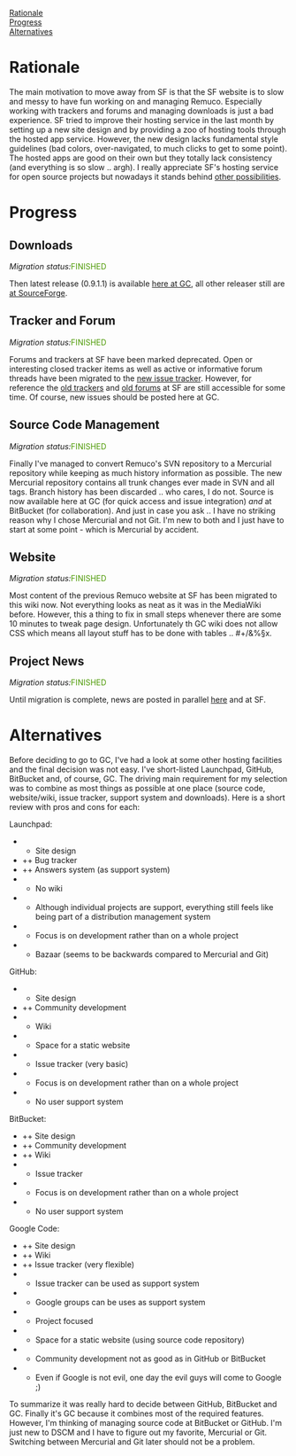 [Rationale](#Rationale.md)<br />
[Progress](#Progress.md)<br />
[Alternatives](#Alternatives.md)<br />

# Rationale #

The main motivation to move away from SF is that the SF website is to slow and messy to have fun working on and managing Remuco. Especially working with trackers and forums and managing downloads is just a bad experience. SF tried to improve their hosting service in the last month by setting up a new site design and by providing a zoo of hosting tools through the hosted app service. However, the new design lacks fundamental style guidelines (bad colors, over-navigated, to much clicks to get to some point). The hosted apps are good on their own but they totally lack consistency (and everything is so slow .. argh). I really appreciate SF's hosting service for open source projects but nowadays it stands behind [other possibilities](Migration#Alternatives.md).

# Progress #

## Downloads ##

_Migration status:_<font color='#4e9a06'>FINISHED</font>

Then latest release (0.9.1.1) is available [here at GC](http://code.google.com/p/remuco/downloads/list), all other releaser still are [at SourceForge](http://sourceforge.net/projects/remuco/files).

## Tracker and Forum ##

_Migration status:_<font color='#4e9a06'>FINISHED</font>

Forums and trackers at SF have been marked deprecated. Open or interesting closed tracker items as well as active or informative forum threads have been migrated to the [new issue tracker](Issues.md). However, for reference the [old trackers](https://sourceforge.net/tracker/?group_id=166515) and [old forums](https://sourceforge.net/forum/?group_id=166515) at SF are still accessible for some time.
Of course, new issues should be posted here at GC.

## Source Code Management ##

_Migration status:_<font color='#4e9a06'>FINISHED</font>

Finally I've managed to convert Remuco's SVN repository to a Mercurial repository while keeping as much history information as possible. The new Mercurial repository contains all trunk changes ever made in SVN and all tags. Branch history has been discarded .. who cares, I do not. Source is now available here at GC (for quick access and issue integration) _and_ at BitBucket (for collaboration). And just in case you ask .. I have no striking reason why I chose Mercurial and not Git. I'm new to both and I just have to start at some point - which is Mercurial by accident.

## Website ##

_Migration status:_<font color='#4e9a06'>FINISHED</font>

Most content of the previous Remuco website at SF has been migrated to this wiki now. Not everything looks as neat as it was in the MediaWiki before. However, this a thing to fix in small steps whenever there are some 10 minutes to tweak page design. Unfortunately th GC wiki does not allow CSS which means all layout stuff has to be done with tables .. #+/&%§x.

## Project News ##

_Migration status:_<font color='#4e9a06'>FINISHED</font>

Until migration is complete, news are posted in parallel [here](News.md) and at SF.

# Alternatives #

Before deciding to go to GC, I've had a look at some other hosting facilities and the final decision was not easy. I've short-listed Launchpad, GitHub, BitBucket and, of course, GC. The driving main requirement for my selection was to combine as most things as possible at one place (source code, website/wiki, issue tracker, support system and downloads). Here is a short review with pros and cons for each:

Launchpad:
  * + Site design
  * ++ Bug tracker
  * ++ Answers system (as support system)
  * -  No wiki
  * -  Although individual projects are support, everything still feels like being part of a distribution management system
  * -  Focus is on development rather than on a whole project
  * -  Bazaar (seems to be backwards compared to Mercurial and Git)

GitHub:
  * +  Site design
  * ++ Community development
  * +  Wiki
  * +  Space for a static website
  * -  Issue tracker (very basic)
  * -  Focus is on development rather than on a whole project
  * -  No user support system

BitBucket:
  * ++ Site design
  * ++  Community development
  * ++ Wiki
  * +  Issue tracker
  * -  Focus is on development rather than on a whole project
  * -  No user support system

Google Code:
  * ++ Site design
  * ++ Wiki
  * ++ Issue tracker (very flexible)
  * +  Issue tracker can be used as support system
  * +  Google groups can be uses as support system
  * +  Project focused
  * +  Space for a static website (using source code repository)
  * -  Community development not as good as in GitHub or BitBucket
  * -  Even if Google is not evil, one day the evil guys will come to Google ;)

To summarize it was really hard to decide between GitHub, BitBucket and GC. Finally it's GC because it combines most of the required features. However, I'm thinking of managing source code at BitBucket or GitHub. I'm just new to DSCM and I have to figure out my favorite, Mercurial or Git. Switching between Mercurial and Git later should not be a problem.